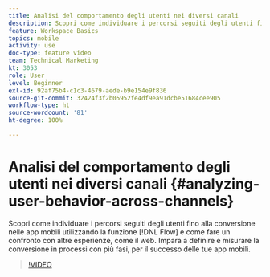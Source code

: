 ```yaml
---
title: Analisi del comportamento degli utenti nei diversi canali
description: Scopri come individuare i percorsi seguiti degli utenti fino alla conversione nelle app mobili utilizzando la funzione Flusso e come fare un confronto con altre esperienze, come il web. Impara a definire e misurare la conversione in processi con più fasi, per il successo delle tue app mobili.
feature: Workspace Basics
topics: mobile
activity: use
doc-type: feature video
team: Technical Marketing
kt: 3053
role: User
level: Beginner
exl-id: 92af75b4-c1c3-4679-aede-b9e154e9f836
source-git-commit: 32424f3f2b05952fe4df9ea91dcbe51684cee905
workflow-type: ht
source-wordcount: '81'
ht-degree: 100%

---
```


# Analisi del comportamento degli utenti nei diversi canali {#analyzing-user-behavior-across-channels}

Scopri come individuare i percorsi seguiti degli utenti fino alla conversione nelle app mobili utilizzando la funzione [!DNL Flow] e come fare un confronto con altre esperienze, come il web. Impara a definire e misurare la conversione in processi con più fasi, per il successo delle tue app mobili.

>[!VIDEO](https://video.tv.adobe.com/v/27824/?quality=12)
